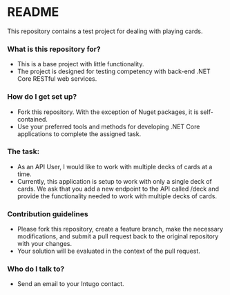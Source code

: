 # README #

This repository contains a test project for dealing with playing cards.

### What is this repository for? ###

* This is a base project with little functionality.
* The project is designed for testing competency with back-end .NET Core RESTful web services.

### How do I get set up? ###

* Fork this repository. With the exception of Nuget packages, it is self-contained.
* Use your preferred tools and methods for developing .NET Core applications to complete the assigned task.

### The task: ###
* As an API User, I would like to work with multiple decks of cards at a time.
* Currently, this application is setup to work with only a single deck of cards.  We ask that you add a new endpoint to the API called /deck and provide the functionality needed to work with multiple decks of cards.

### Contribution guidelines ###

* Please fork this repository, create a feature branch, make the necessary modifications, and submit a pull request back to the original repository with your changes.
* Your solution will be evaluated in the context of the pull request.

### Who do I talk to? ###

* Send an email to your Intugo contact.